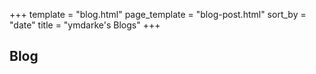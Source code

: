 +++
template = "blog.html"
page_template = "blog-post.html"
sort_by = "date"
title = "ymdarke's Blogs"
+++

## Blog
